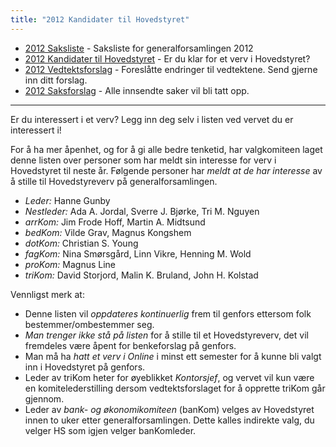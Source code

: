```yaml
---
title: "2012 Kandidater til Hovedstyret"
---
```


* [2012 Saksliste](/wiki/online/generalforsamlingen/2012/saksliste) - Saksliste for generalforsamlingen 2012
* [2012 Kandidater til Hovedstyret](/wiki/online/generalforsamlingen/2012/valg) - Er du klar for et verv i Hovedstyret?
* [2012 Vedtektsforslag](/wiki/online/generalforsamlingen/2012/vedtektsforslag) - Foreslåtte endringer til vedtektene. Send gjerne inn ditt forslag.
* [2012 Saksforslag](/wiki/online/generalforsamlingen/2012/saksforslag) - Alle innsendte saker vil bli tatt opp.
- - -


Er du interessert i et verv? Legg inn deg selv i listen ved vervet du er interessert i!

For å ha mer åpenhet, og for å gi alle bedre tenketid, har valgkomiteen laget denne listen over personer som har meldt sin interesse for verv i Hovedstyret til neste år. Følgende personer har *meldt at de har interesse* av å stille til Hovedstyreverv på generalforsamlingen.

* *Leder:* Hanne Gunby
* *Nestleder:* Ada A. Jordal, Sverre J. Bjørke, Tri M. Nguyen
* *arrKom:* Jim Frode Hoff, Martin A. Midtsund
* *bedKom:* Vilde Grav, Magnus Kongshem 
* *dotKom:* Christian S. Young
* *fagKom:* Nina Smørsgård, Linn Vikre, Henning M. Wold
* *proKom:* Magnus Line
* *triKom:* David Storjord, Malin K. Bruland, John H. Kolstad

Vennligst merk at:
* Denne listen vil *oppdateres kontinuerlig* frem til genfors ettersom folk bestemmer/ombestemmer seg.
* *Man trenger ikke stå på listen* for å stille til et Hovedstyreverv, det vil fremdeles være åpent for benkeforslag på genfors.
* Man må ha *hatt et verv i Online* i minst ett semester for å kunne bli valgt inn i Hovedstyret på genfors.
* Leder av triKom heter for øyeblikket *Kontorsjef*, og vervet vil kun være en komitelederstilling dersom vedtektsforslaget for å opprette triKom går gjennom.
* Leder av *bank- og økonomikomiteen* (banKom) velges av Hovedstyret innen to uker etter generalforsamlingen. Dette kalles indirekte valg, du velger HS som igjen velger banKomleder.